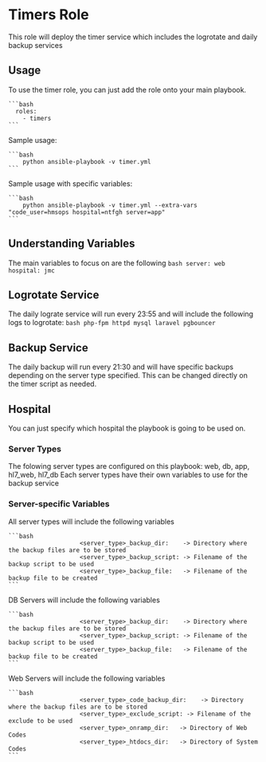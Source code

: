 # Timers Role

This role will deploy the timer service which includes the logrotate and daily backup services

## Usage

To use the timer role, you can just add the role onto your main playbook.

    ```bash
      roles:
        - timers
    ```

Sample usage:

    ```bash
        python ansible-playbook -v timer.yml
    ```

Sample usage with specific variables:

    ```bash
        python ansible-playbook -v timer.yml --extra-vars "code_user=hmsops hospital=ntfgh server=app"
    ```

## Understanding Variables

The main variables to focus on are the following
    ```bash
    server: web
    hospital: jmc
    ```

## Logrotate Service

The daily lograte service will run every 23:55 and will include the following logs to logrotate:
    ```bash
    php-fpm
    httpd
    mysql
    laravel
    pgbouncer
    ```

## Backup Service

The daily backup will run every 21:30 and will have specific backups depending on the server type specified. This can be changed directly on the timer script as needed.


## Hospital

You can just specify which hospital the playbook is going to be used on.

### Server Types

The folowing server types are configured on this playbook: web, db, app, hl7_web, hl7_db
Each server types have their own variables to use for the backup service

### Server-specific Variables

All server types will include the following variables

    ```bash
                        <server_type>_backup_dir:    -> Directory where the backup files are to be stored
                        <server_type>_backup_script: -> Filename of the backup script to be used
                        <server_type>_backup_file:   -> Filename of the backup file to be created
    ```

DB Servers will include the following variables

    ```bash
                        <server_type>_backup_dir:    -> Directory where the backup files are to be stored
                        <server_type>_backup_script: -> Filename of the backup script to be used
                        <server_type>_backup_file:   -> Filename of the backup file to be created
    ```
Web Servers will include the following variables

    ```bash
                        <server_type>_code_backup_dir:    -> Directory where the backup files are to be stored
                        <server_type>_exclude_script: -> Filename of the exclude to be used
                        <server_type>_onramp_dir:   -> Directory of Web Codes
                        <server_type>_htdocs_dir:   -> Directory of System Codes
    ```
